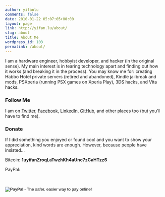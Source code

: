 ```yaml
---
author: yifanlu
comments: false
date: 2010-01-22 05:07:05+00:00
layout: page
link: http://yifan.lu/about/
slug: about
title: About Me
wordpress_id: 103
permalink: /about/
---
```


I am a hardware engineer, hobbyist developer, and hacker (in the original sense). My main interest is in tearing technology apart and finding out how it works (and breaking it in the process). You may know me for: creating Habbo Hotel private servers (retired and abandoned), Kindle jailbreak and mods, PSXperia (running PSX games on Xperia Play), 3DS hacks, and Vita hacks.


### Follow Me

I am on [Twitter](http://twitter.com/yifanlu), [Facebook](http://www.facebook.com/yifanlu.page), [LinkedIn](http://www.linkedin.com/in/yifanl/), [GitHub](https://github.com/yifanlu/), and other places too (but you'll have to find me).

### Donate

If I did something you enjoyed or found cool and you want to show your appreciation, kind words are enough. However, because people have insisted...

Bitcoin: **1uyifanZroqLaTwzhKh4aUnc7zCaHTzz6**

PayPal:
<form action="//www.paypal.com/cgi-bin/webscr" method="post" target="_top">
<input type="hidden" name="cmd" value="_s-xclick"/><br/>
<input type="hidden" name="hosted_button_id" value="YPZJ3GCGNXHQS"/><br/>
<input type="image" src="https://www.paypalobjects.com/en_US/i/btn/btn_donate_LG.gif" border="0" name="submit" alt="PayPal - The safer, easier way to pay online!"/><br/>
<img alt="" border="0" src="//i1.wp.com/www.paypalobjects.com/en_US/i/scr/pixel.gif?resize=1%2C1&#038;ssl=1" data-recalc-dims="1"/><br/>
</form>
